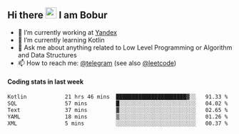 ## Hi there <img src="https://media.giphy.com/media/hvRJCLFzcasrR4ia7z/giphy.gif" width="25px" height="25px"> I am Bobur

- 💼 I’m currently working at [Yandex](https://yandex.ru/)
- 🌱 I’m currently learning Kotlin
- 💬 Ask me about anything related to Low Level Programming or Algorithm and Data Structures
- 📫 How to reach me: [@telegram](https://t.me/octoant) (see also [@leetcode](https://leetcode.com/octoant/))    

#### Coding stats in last week

<!--START_SECTION:waka-->

```txt
Kotlin            21 hrs 46 mins  ██████████████████████▓░░   91.33 %
SQL               57 mins         █░░░░░░░░░░░░░░░░░░░░░░░░   04.02 %
Text              37 mins         ▓░░░░░░░░░░░░░░░░░░░░░░░░   02.65 %
YAML              18 mins         ▒░░░░░░░░░░░░░░░░░░░░░░░░   01.26 %
XML               5 mins          ░░░░░░░░░░░░░░░░░░░░░░░░░   00.37 %
```

<!--END_SECTION:waka-->
